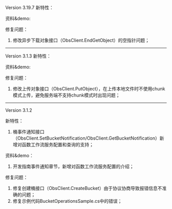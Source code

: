Version 3.19.7
新特性：


资料&demo:


修复问题：
1. 修改异步下载对象接口（ObsClient.EndGetObject）的空指针问题；

-----------------------------------------------------------------------------------

Version 3.1.3
新特性：


资料&demo:


修复问题：
1. 修改上传对象接口（ObsClient.PutObject），在上传本地文件时不使用chunk模式上传，避免服务端不支持chunk模式时出现问题；

-----------------------------------------------------------------------------------

Version 3.1.2

新特性：
1. 桶事件通知接口（ObsClient.SetBucketNotification/ObsClient.GetBucketNotification）新增对函数工作流服务配置和查询的支持；

资料&demo：
1. 开发指南事件通知章节，新增对函数工作流服务配置的介绍；
	

修复问题：
1. 修复创建桶接口（ObsClient.CreateBucket）由于协议协商导致报错信息不准确的问题；
2. 修复示例代码BucketOperationsSample.cs中的错误；

